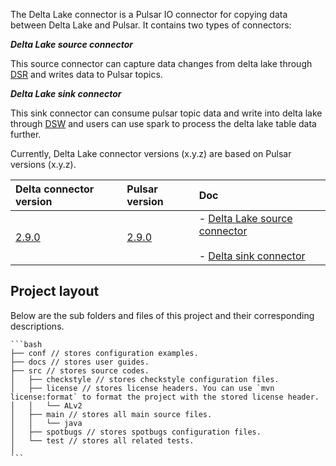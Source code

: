 The Delta Lake connector is a Pulsar IO connector for copying data between Delta Lake and Pulsar. It contains two types of connectors:

***Delta Lake source connector***

This source connector can capture data changes from delta lake through [DSR](https://github.com/delta-io/connectors/wiki/Delta-Standalone-Reader) and writes data to Pulsar topics.

***Delta Lake sink connector***

This sink connector can consume pulsar topic data and write into delta lake through [DSW](https://github.com/delta-io/connectors/blob/6b468dabcbea5e24a8f81887d2f6e855b2b63ed5/standalone/src/main/java/io/delta/standalone/DeltaLog.java#L85) 
and users can use spark to process the delta lake table data further.


Currently, Delta Lake connector versions (x.y.z) are based on Pulsar versions (x.y.z).

| Delta connector version | Pulsar version | Doc |
| :--------------- | :------------------- | :------------------------------|
[2.9.0]()| [2.9.0]() | - [Delta Lake source connector]()<br><br>- [Delta sink connector]()


## Project layout

Below are the sub folders and files of this project and their corresponding descriptions.

    ```bash
    ├── conf // stores configuration examples.
    ├── docs // stores user guides.
    ├── src // stores source codes.
    │   ├── checkstyle // stores checkstyle configuration files.
    │   ├── license // stores license headers. You can use `mvn license:format` to format the project with the stored license header.
    │   │   └── ALv2
    │   ├── main // stores all main source files.
    │   │   └── java
    │   ├── spotbugs // stores spotbugs configuration files.
    │   └── test // stores all related tests.
    │ 
    ```


